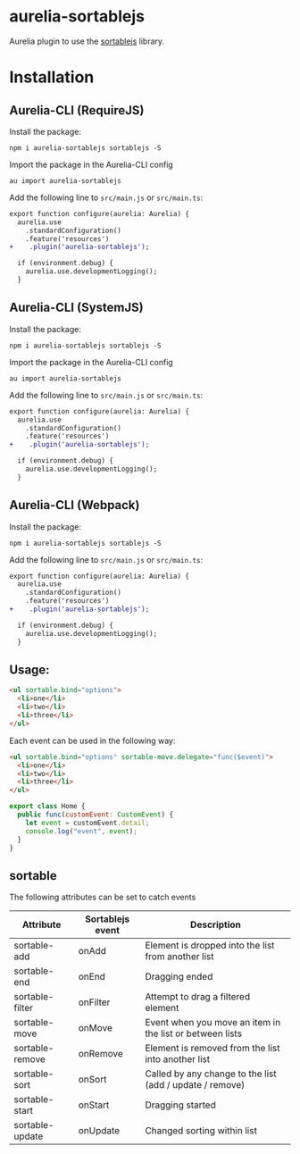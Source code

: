 # aurelia-sortablejs

Aurelia plugin to use the [sortablejs](https://github.com/rubaxa/Sortable) library.

# Installation

## Aurelia-CLI (RequireJS)

Install the package:
```
npm i aurelia-sortablejs sortablejs -S
```

Import the package in the Aurelia-CLI config
```
au import aurelia-sortablejs
```

Add the following line to ```src/main.js``` or ```src/main.ts```:
```diff
export function configure(aurelia: Aurelia) {
  aurelia.use
    .standardConfiguration()
    .feature('resources')
+    .plugin('aurelia-sortablejs');

  if (environment.debug) {
    aurelia.use.developmentLogging();
  }
```

## Aurelia-CLI (SystemJS)

Install the package:
```
npm i aurelia-sortablejs sortablejs -S
```

Import the package in the Aurelia-CLI config
```
au import aurelia-sortablejs
```

Add the following line to ```src/main.js``` or ```src/main.ts```:
```diff
export function configure(aurelia: Aurelia) {
  aurelia.use
    .standardConfiguration()
    .feature('resources')
+    .plugin('aurelia-sortablejs');

  if (environment.debug) {
    aurelia.use.developmentLogging();
  }
```

## Aurelia-CLI (Webpack)

Install the package:
```
npm i aurelia-sortablejs sortablejs -S
```

Add the following line to ```src/main.js``` or ```src/main.ts```:
```diff
export function configure(aurelia: Aurelia) {
  aurelia.use
    .standardConfiguration()
    .feature('resources')
+    .plugin('aurelia-sortablejs');

  if (environment.debug) {
    aurelia.use.developmentLogging();
  }
```

## Usage:
```html
<ul sortable.bind="options">
  <li>one</li>
  <li>two</li>
  <li>three</li>
</ul>
```

Each event can be used in the following way:

```html
<ul sortable.bind="options" sortable-move.delegate="func($event)">
  <li>one</li>
  <li>two</li>
  <li>three</li>
</ul>
```

```javascript
export class Home {
  public func(customEvent: CustomEvent) {
    let event = customEvent.detail;
    console.log("event", event);
  }
}
```

## sortable
The following attributes can be set to catch events

| Attribute        | Sortablejs event | Description 
| ---------------- | ---------------- | --------------
| sortable-add     | onAdd            | Element is dropped into the list from another list
| sortable-end     | onEnd            | Dragging ended 
| sortable-filter  | onFilter         | Attempt to drag a filtered element
| sortable-move    | onMove           | Event when you move an item in the list or between lists 
| sortable-remove  | onRemove         | Element is removed from the list into another list 
| sortable-sort    | onSort           | Called by any change to the list (add / update / remove) 
| sortable-start   | onStart          | Dragging started 
| sortable-update  | onUpdate         | Changed sorting within list
